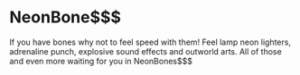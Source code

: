 # NeonBone$$$
If you have bones why not to feel speed with them! Feel lamp neon lighters, adrenaline punch, explosive sound effects and outworld arts. All of those and even more waiting for you in NeonBones$$$
